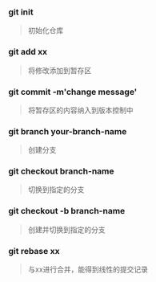 ### git init
> 初始化仓库
### git add xx
> 将修改添加到暂存区  
### git commit -m'change message'
> 将暂存区的内容纳入到版本控制中

### git branch your-branch-name
> 创建分支

### git checkout branch-name
> 切换到指定的分支

### git checkout -b branch-name
> 创建并切换到指定的分支
### git rebase xx
> 与xx进行合并，能得到线性的提交记录
